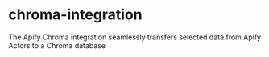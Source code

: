 # chroma-integration
The Apify Chroma integration seamlessly transfers selected data from Apify Actors to a Chroma database
